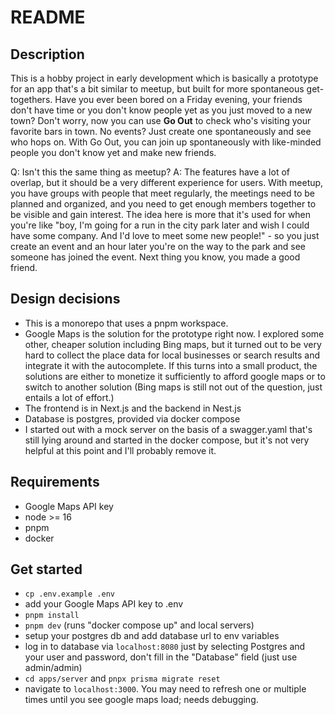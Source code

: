# README

## Description

This is a hobby project in early development which is basically a prototype for an app that's a bit similar to meetup, but built for more spontaneous get-togethers. Have you ever been bored on a Friday evening, your friends don't have time or you don't know people yet as you just moved to a new town? Don't worry, now you can use **Go Out** to check who's visiting your favorite bars in town. No events? Just create one spontaneously and see who hops on. With Go Out, you can join up spontaneously with like-minded people you don't know yet and make new friends.

Q: Isn't this the same thing as meetup?
A: The features have a lot of overlap, but it should be a very different experience for users. With meetup, you have groups with people that meet regularly, the meetings need to be planned and organized, and you need to get enough members together to be visible and gain interest. The idea here is more that it's used for when you're like "boy, I'm going for a run in the city park later and wish I could have some company. And I'd love to meet some new people!" - so you just create an event and an hour later you're on the way to the park and see someone has joined the event. Next thing you know, you made a good friend.

## Design decisions

- This is a monorepo that uses a pnpm workspace.
- Google Maps is the solution for the prototype right now. I explored some other, cheaper solution including Bing maps, but it turned out to be very hard to collect the place data for local businesses or search results and integrate it with the autocomplete. If this turns into a small product, the solutions are either to monetize it sufficiently to afford google maps or to switch to another solution (Bing maps is still not out of the question, just entails a lot of effort.)
- The frontend is in Next.js and the backend in Nest.js
- Database is postgres, provided via docker compose
- I started out with a mock server on the basis of a swagger.yaml that's still lying around and started in the docker compose, but it's not very helpful at this point and I'll probably remove it.

## Requirements
- Google Maps API key
- node >= 16
- pnpm
- docker

## Get started
- `cp .env.example .env`
- add your Google Maps API key to .env
- `pnpm install`
- `pnpm dev` (runs "docker compose up" and local servers)
- setup your postgres db and add database url to env variables
- log in to database via `localhost:8080` just by selecting Postgres and
your user and password, don't fill in the "Database" field
(just use admin/admin)
- `cd apps/server` and `pnpx prisma migrate reset`
- navigate to `localhost:3000`. You may need to refresh one or multiple times until you see google maps load; needs debugging.
